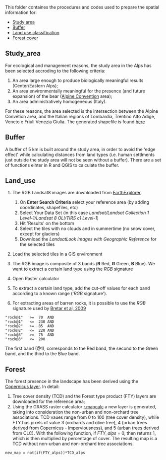 This folder containes the procedures and codes used to prepare the spatial information for:

* [Study area](#Study_area)
* [Buffer](#Buffer)
* [Land use classification](#Land_use)
* [Forest cover](#Forest)


## Study_area
For ecological and management reasons, the study area in the Alps has been selected accroding to the following criteria:  
1. An area large enough to produce biologically meaningful results (Center/Eastern Alps);
2. An area environmentally meaningful for the presence (and future expansion) of the bear ([Alpine Convention](http://www.alpconv.org/it/convention/default.html) area);
3. An area administratively homogeneous (Italy).

For these reasons, the area selected is the intersection between the Alpine Convetion area, and the Italian regions of Lombardia, Trentino Alto Adige, Veneto e Friuli Venezia Giulia. The generated shapefile is found [here](https://github.com/andreacorra/AlpBearConnect/tree/master/variables/alpconv)


## Buffer

A buffer of 5 km is built around the study area, in order to avoid the 'edge effect' while calculating distances from land types (i.e. human settlments just outside the study area will not be seen without a buffer). There are a set of functions eihter in R and QGIS to calculate the buffer.


## Land_use

1. The RGB Landsat8 images are downloaded from [EarthExplorer](https://earthexplorer.usgs.gov/)
   1. On **Enter Search Criteria** select your reference area (by adding coordinates, shapefiles, etc)
   2. Select Your Data Set (in this case *Landsat/Landsat Collection 1 Level-1/Landsat 8 OLI/TIRS c1 Level-1*)
   3. Hit 'Results' on the bottom
   4. Select the tiles with no clouds and in summertime (no snow cover, except for glaciers)
   5. Download the *LandsatLook Images with Geographic Reference* for the selected tiles  
   
2. Load the selected tiles in a GIS environment
3. The RGB image is composite of 3 bands (**R** Red, **G** Green, **B** Blue). We want to extract a certain land type using the *RGB* signature
4. Open Raster calculator
5. To extract a certain land type, add the cut-off values for each band according to a known range ('*RGB* signature').
6. For extracting areas of barren rocks, it is possible to use the *RGB* signature used by [Bretar et al, 2009](https://www.hydrol-earth-syst-sci.net/13/1531/2009/)

```
"rock@1"   >=  70  AND 
"rock@1"   <=  230 AND
"rock@2"   >=  85  AND
"rock@2"   <=  220 AND
"rock@3"   >=  75  AND
"rock@3"   <=  200
```
The first band (@1), corresponds to the Red band, the second to the Green band, and the third to the Blue band.  


## Forest

The forest presence in the landscape has been derived using the [Copernicus layer](https://land.copernicus.eu/pan-european/high-resolution-layers/forests). In detail:  
1. Tree cover density (TCD) and the Forest type product (FTY) layers are downloaded for the reference area;
2. Using the GRASS raster calculator [r.mapcalc](http://www.ing.unitn.it/~grass/docs/tutorial_62_en/htdocs/comandi/r.mapcalc.htm) a new layer is generated, taking into consideration the non-urban and non-orchard tree associations. TCD vaues range from 0 to 100 (tree cover density), while FTY has pixels of value 3 (orchards and olive tree), 4 (urban trees derived from Copernicus - Imperviousness), and 5 (urban trees derived from CLC). With the following function, if *FTY_alps* = 0, then returns 1, which is then multiplied by percentage of cover. The resulting map is a TCD without non-urban and non-orchard tree associations.

```
new_map = not(if(FTY_alps))*TCD_alps
```
